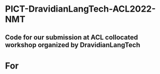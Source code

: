 # PICT-DravidianLangTech-ACL2022-NMT
## Code for our submission at ACL collocated workshop organized by DravidianLangTech

# For 
